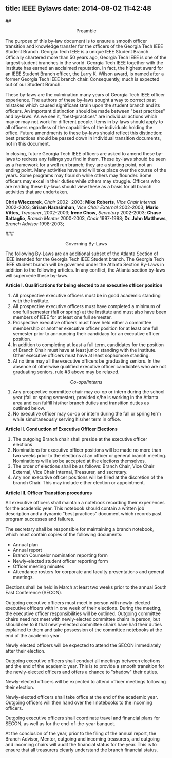 title: IEEE Bylaws
date: 2014-08-02 11:42:48
---
<style>
.center {
  text-align: center;
}
</style>

 ##<div class="center">Preamble</div>

The purpose of this by-law document is to ensure a smooth officer transition and knowledge transfer for the officers of the Georgia Tech IEEE Student Branch. Georgia Tech IEEE is a unique IEEE Student Branch. Officially chartered more than 50 years ago, Georgia Tech IEEE is one of the largest student branches in the world. Georgia Tech IEEE together with the Institute has earned an acclaimed reputation. In fact, the highest award for an IEEE Student Branch officer, the Larry K. Wilson award, is named after a former Georgia Tech IEEE branch chair. Consequently, much is expected out of our Student Branch.

These by-laws are the culmination many years of Georgia Tech IEEE officer experience. The authors of these by-laws sought a way to correct past mistakes which caused significant strain upon the student branch and its officers. An important distinction should be made between "best practices" and by-laws. As we see it, "best-practices" are individual actions which may or may not work for different people. Items in by-laws should apply to all officers regardless of the capabilities of the individuals holding the office. Future amendments to these by-laws should reflect this distinction: best practices should be passed down in individual transition documents, not in this document.

In closing, future Georgia Tech IEEE officers are asked to amend these by-laws to redress any failings you find in them. These by-laws should be seen as a framework for a well run branch; they are a starting point, not an ending point. Many activities have and will take place over the course of the years. Some programs may flourish while others may flounder. Some officers may excel in their duties while others may struggle. Officers who are reading these by-laws should view these as a basis for all branch activities that are undertaken.

__Chris Wieczorek__, _Chair_ 2002- 2003;
__Mike Roberts__, _Vice Chair Internal_ 2002-2003;
__Sriram Narasimhan__, _Vice Chair External_ 2002-2003;
__Mario Vittes__, _Treasurer_, 2002-2003;
__Irene Chow__, _Secretary_ 2002-2003;
__Chase Battaglio__, _Branch Mentor_ 2000-2003, _Chair_ 1997-1998;
__Dr. John Matthews__, _Branch Advisor_ 1998-2003;

###<div class="center">Governing By-Laws</div>

The following By-Laws are an additional subset of the Atlanta Section of IEEE intended for the Georgia Tech IEEE Student branch. The Georgia Tech IEEE student branch will be governed under the Atlanta Section By-Laws in addition to the following articles. In any conflict, the Atlanta section by-laws will supercede these by-laws.

__Article I. Qualifications for being elected to an executive officer position__

1. All prospective executive officers must be in good academic standing with the Institute.
2. All prospective executive officers must have completed a minimum of one full semester (fall or spring) at the Institute and must also have been members of IEEE for at least one full semester.
3. Prospective executive officers must have held either a committee membership or another executive officer position for at least one full semester prior to announcing their candidacy for an executive officer position.
4. In addition to completing at least a full term, candidates for the position of Branch Chair must have at least junior standing with the Institute. Other executive officers must have at least sophomore standing.
5. At no time may all the executive officers be graduating seniors. In the absence of otherwise qualified executive officer candidates who are not graduating seniors, rule #3 above may be relaxed.

_<div class="center">Co-ops/interns</div>_

 1. Any prospective committee chair may co-op or intern during the school year (fall or spring semester), provided s/he is working in the Atlanta area and can fulfill his/her branch duties and transition duties as outlined below.
 2. No executive officer may co-op or intern during the fall or spring term while simultaneously serving his/her term in office.

__Article II. Conduction of Executive Officer Elections__

1. The outgoing Branch chair shall preside at the executive officer elections
2. Nominations for executive officer positions will be made no more than two weeks prior to the elections at an officer or general branch meeting. Nominations will also be accepted at the elections themselves.
3. The order of elections shall be as follows: Branch Chair, Vice Chair External, Vice Chair Internal, Treasurer, and secretary.
4. Any non executive officer positions will be filled at the discretion of the branch Chair. This may include either election or appointment.

__Article III. Officer Transition procedures__

All executive officers shall maintain a notebook recording their experiences for the academic year. This notebook should contain a written job description and a dynamic "best practices" document which records past program successes and failures.

The secretary shall be responsible for maintaining a branch notebook, which must contain copies of the following documents:
+ Annual plan
+ Annual report
+ Branch Counselor nomination reporting form
+ Newly-elected student officer reporting form
+ Officer meeting minutes
+ Attendance rosters for corporate and faculty presentations and general meetings.

Elections shall be held in March at least two weeks prior to the annual South East Conference (SECON).

Outgoing executive officers must meet in person with newly-elected executive officers with in one week of their elections. During the meeting, the executive officer responsibilities will be outlined. Outgoing committee chairs need not meet with newly-elected committee chairs in person, but should see to it that newly-elected committee chairs have had their duties explained to them and take possession of the committee notebooks at the end of the academic year.

Newly elected officers will be expected to attend the SECON immediately after their election.

Outgoing executive officers shall conduct all meetings between elections and the end of the academic year. This is to provide a smooth transition for the newly-elected officers and offers a chance to "shadow" their duties.

Newly-elected officers will be expected to attend officer meetings following their election.

Newly-elected officers shall take office at the end of the academic year. Outgoing officers will then hand over their notebooks to the incoming officers.

Outgoing executive officers shall coordinate travel and financial plans for SECON, as well as for the end-of-the-year banquet.

At the conclusion of the year, prior to the filing of the annual report, the Branch Advisor, Mentor, outgoing and incoming treasurers, and outgoing and incoming chairs will audit the financial status for the year. This is to ensure that all treasurers clearly understand the branch financial status.
